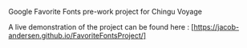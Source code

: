 Google Favorite Fonts
pre-work project for Chingu Voyage

A live demonstration of the project can be found here : [https://jacob-andersen.github.io/FavoriteFontsProject/]
